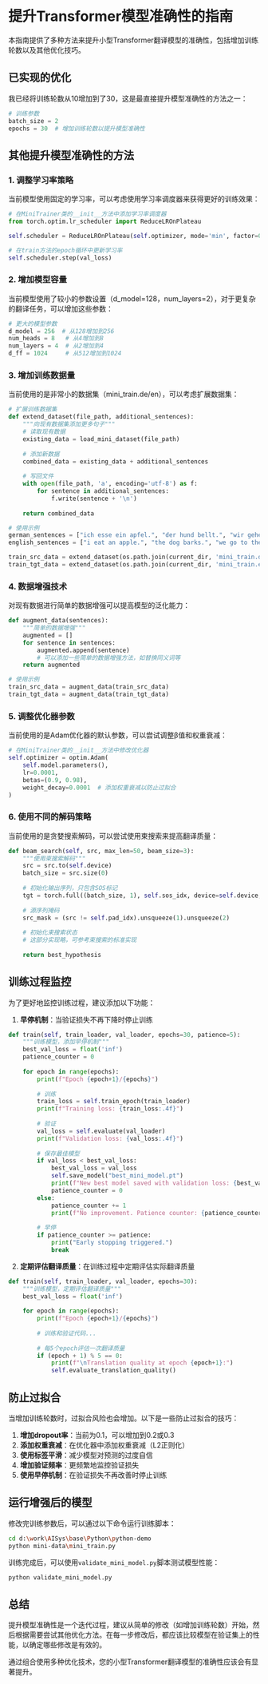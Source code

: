 # 提升Transformer模型准确性的指南

本指南提供了多种方法来提升小型Transformer翻译模型的准确性，包括增加训练轮数以及其他优化技巧。

## 已实现的优化

我已经将训练轮数从10增加到了30，这是最直接提升模型准确性的方法之一：

```python
# 训练参数
batch_size = 2
epochs = 30  # 增加训练轮数以提升模型准确性
```

## 其他提升模型准确性的方法

### 1. 调整学习率策略

当前模型使用固定的学习率，可以考虑使用学习率调度器来获得更好的训练效果：

```python
# 在MiniTrainer类的__init__方法中添加学习率调度器
from torch.optim.lr_scheduler import ReduceLROnPlateau

self.scheduler = ReduceLROnPlateau(self.optimizer, mode='min', factor=0.5, patience=3)

# 在train方法的epoch循环中更新学习率
self.scheduler.step(val_loss)
```

### 2. 增加模型容量

当前模型使用了较小的参数设置（d_model=128，num_layers=2），对于更复杂的翻译任务，可以增加这些参数：

```python
# 更大的模型参数
d_model = 256  # 从128增加到256
num_heads = 8   # 从4增加到8
num_layers = 4  # 从2增加到4
d_ff = 1024     # 从512增加到1024
```

### 3. 增加训练数据量

当前使用的是非常小的数据集（mini_train.de/en），可以考虑扩展数据集：

```python
# 扩展训练数据集
def extend_dataset(file_path, additional_sentences):
    """向现有数据集添加更多句子"""
    # 读取现有数据
    existing_data = load_mini_dataset(file_path)
    
    # 添加新数据
    combined_data = existing_data + additional_sentences
    
    # 写回文件
    with open(file_path, 'a', encoding='utf-8') as f:
        for sentence in additional_sentences:
            f.write(sentence + '\n')
    
    return combined_data

# 使用示例
german_sentences = ["ich esse ein apfel.", "der hund bellt.", "wir gehen in den park."]
english_sentences = ["i eat an apple.", "the dog barks.", "we go to the park."]

train_src_data = extend_dataset(os.path.join(current_dir, 'mini_train.de'), german_sentences)
train_tgt_data = extend_dataset(os.path.join(current_dir, 'mini_train.en'), english_sentences)
```

### 4. 数据增强技术

对现有数据进行简单的数据增强可以提高模型的泛化能力：

```python
def augment_data(sentences):
    """简单的数据增强"""
    augmented = []
    for sentence in sentences:
        augmented.append(sentence)
        # 可以添加一些简单的数据增强方法，如替换同义词等
    return augmented

# 使用示例
train_src_data = augment_data(train_src_data)
train_tgt_data = augment_data(train_tgt_data)
```

### 5. 调整优化器参数

当前使用的是Adam优化器的默认参数，可以尝试调整β值和权重衰减：

```python
# 在MiniTrainer类的__init__方法中修改优化器
self.optimizer = optim.Adam(
    self.model.parameters(), 
    lr=0.0001, 
    betas=(0.9, 0.98), 
    weight_decay=0.0001  # 添加权重衰减以防止过拟合
)
```

### 6. 使用不同的解码策略

当前使用的是贪婪搜索解码，可以尝试使用束搜索来提高翻译质量：

```python
def beam_search(self, src, max_len=50, beam_size=3):
    """使用束搜索解码"""
    src = src.to(self.device)
    batch_size = src.size(0)
    
    # 初始化输出序列，只包含SOS标记
    tgt = torch.full((batch_size, 1), self.sos_idx, device=self.device, dtype=torch.long)
    
    # 源序列掩码
    src_mask = (src != self.pad_idx).unsqueeze(1).unsqueeze(2)
    
    # 初始化束搜索状态
    # 这部分实现略，可参考束搜索的标准实现
    
    return best_hypothesis
```

## 训练过程监控

为了更好地监控训练过程，建议添加以下功能：

1. **早停机制**：当验证损失不再下降时停止训练

```python
def train(self, train_loader, val_loader, epochs=30, patience=5):
    """训练模型，添加早停机制"""
    best_val_loss = float('inf')
    patience_counter = 0
    
    for epoch in range(epochs):
        print(f"Epoch {epoch+1}/{epochs}")
        
        # 训练
        train_loss = self.train_epoch(train_loader)
        print(f"Training loss: {train_loss:.4f}")
        
        # 验证
        val_loss = self.evaluate(val_loader)
        print(f"Validation loss: {val_loss:.4f}")
        
        # 保存最佳模型
        if val_loss < best_val_loss:
            best_val_loss = val_loss
            self.save_model("best_mini_model.pt")
            print(f"New best model saved with validation loss: {best_val_loss:.4f}")
            patience_counter = 0
        else:
            patience_counter += 1
            print(f"No improvement. Patience counter: {patience_counter}/{patience}")
            
        # 早停
        if patience_counter >= patience:
            print("Early stopping triggered.")
            break
```

2. **定期评估翻译质量**：在训练过程中定期评估实际翻译质量

```python
def train(self, train_loader, val_loader, epochs=30):
    """训练模型，定期评估翻译质量"""
    best_val_loss = float('inf')
    
    for epoch in range(epochs):
        print(f"Epoch {epoch+1}/{epochs}")
        
        # 训练和验证代码...
        
        # 每5个epoch评估一次翻译质量
        if (epoch + 1) % 5 == 0:
            print(f"\nTranslation quality at epoch {epoch+1}:")
            self.evaluate_translation_quality()
```

## 防止过拟合

当增加训练轮数时，过拟合风险也会增加。以下是一些防止过拟合的技巧：

1. **增加dropout率**：当前为0.1，可以增加到0.2或0.3
2. **添加权重衰减**：在优化器中添加权重衰减（L2正则化）
3. **使用标签平滑**：减少模型对预测的过度自信
4. **增加验证频率**：更频繁地监控验证损失
5. **使用早停机制**：在验证损失不再改善时停止训练

## 运行增强后的模型

修改完训练参数后，可以通过以下命令运行训练脚本：

```bash
cd d:\work\AISys\base\Python\python-demo
python mini-data\mini_train.py
```

训练完成后，可以使用`validate_mini_model.py`脚本测试模型性能：

```bash
python validate_mini_model.py
```

## 总结

提升模型准确性是一个迭代过程，建议从简单的修改（如增加训练轮数）开始，然后根据需要尝试其他优化方法。在每一步修改后，都应该比较模型在验证集上的性能，以确定哪些修改是有效的。

通过组合使用多种优化技术，您的小型Transformer翻译模型的准确性应该会有显著提升。